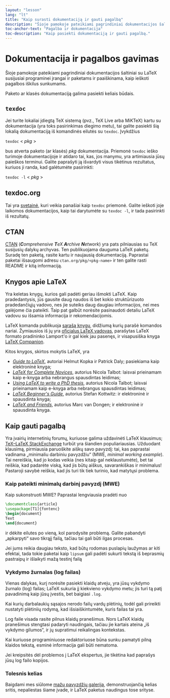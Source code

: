 ```yaml
---
layout: "lesson"
lang: "lt"
title: "Kaip surasti dokumentaciją ir gauti pagalbą"
description: "Šioje pamokoje pateikiami pagrindiniai dokumentacijos šaltiniai su LaTeX susijusiai programinei įrangai ir paketams ir paaiškinama, kaip ieškoti pagalbos iškilus sunkumams."
toc-anchor-text: "Pagalba ir dokumentacija"
toc-description: "Kaip pasiekti dokumentaciją ir gauti pagalbą."
---
```


# Dokumentacija ir pagalbos gavimas

<span
  class="summary">Šioje pamokoje pateikiami pagrindiniai dokumentacijos šaltiniai su LaTeX susijusiai programinei įrangai ir paketams ir paaiškinama, kaip ieškoti pagalbos iškilus sunkumams.</span>

Paketo ar klasės dokumentaciją galima pasiekti keliais būdais.


## `texdoc`

Jei turite lokaliai įdiegtą TeX sistemą (pvz., TeX Live arba MiKTeX) kartu su
dokumentacija (yra toks pasirinkimas diegimo metu), tai galite pasiekti šią
lokalią dokumentaciją iš komandinės eilutės su `texdoc`. Įvykdžius

`texdoc` < _pkg_ >

bus atverta paketo (ar klasės) _pkg_ dokumentacija.  Priemonė `texdoc` ieško
turimoje dokumentacijoje ir atidaro tai, kas, jos manymu, yra artimiausia
jūsų paieškos terminui.  Galite paprašyti ją išvardyti visus tikėtinus
rezultatus, kuriuos ji randa, kad galėtumėte pasirinkti:

`texdoc -l` < _pkg_ >


## texdoc.org

Tai yra [svetainė](https://texdoc.org/), kuri veikia panašiai kaip `texdoc`
priemonė.  Galite ieškoti joje laikomos dokumentacijos, kaip tai darytumėte
su `texdoc -l`, ir tada pasirinkti iš rezultatų.


## CTAN

[CTAN](https://www.ctan.org) (_**C**omprehensive **T**eX **A**rchive
**N**etwork_) yra pats pilniausias su TeX susijusių dalykų archyvas. Ten
publikuojama dauguma LaTeX paketų.  Suradę ten paketą, rasite kartu ir
naujausią dokumentaciją.  Paprastai paketai išsaugomi adresu
`ctan.org/pkg/<pkg-name>` ir ten galite rasti README ir kitą informaciją.


## Knygos apie LaTeX

Yra keletas knygų, kurios gali padėti geriau išmokti LaTeX.  Kaip
pradedantysis, jūs gausite daug naudos iš bet kokio struktūrizuoto
pradedančiųjų vadovo, nes jie suteiks daug daugiau informacijos, nei mes
galėjome čia pateikti.  Taip pat galbūt norėsite pasinaudoti detaliu LaTeX
vadovu su išsamia informacija ir rekomendacijomis.

LaTeX komanda publikuoja [sąrašą
knygų](https://www.latex-project.org/help/books/), didžiumą kurių parašė
komandos nariai.  Žymiausios iš jų yra [oficialus LaTeX
vadovas](https://www.informit.com/store/latex-a-document-preparation-system-9780201529838),
parašytas LaTeX formato pradininko Lamport'o ir gal kiek jau pasenęs, ir
visapusiška knyga [LaTeX Companion](https://www.informit.com/store/latex-companion-9780201362992).

Kitos knygos, skirtos mokytis LaTeX, yra

- [_Guide to LaTeX_](https://www.informit.com/store/guide-to-latex-9780132651714),
  autoriai Helmut Kopka ir Patrick Daly; pasiekiama kaip elektroninė knyga;
- [_LaTeX for Complete Novices_](https://www.dickimaw-books.com/latex/novices/),
  autorius Nicola Talbot: laisvai prieinamam kaip e-knyga arba nebrangus
  spausdintas leidimas;
- [_Using LaTeX to write a PhD thesis_](https://www.dickimaw-books.com/latex/thesis/),
  autorius Nicola Talbot; laisvai prieinamam kaip e-knyga arba nebrangus
  spausdintas leidimas;
- [_LaTeX Beginner's Guide_](https://www.packtpub.com/gb/hardware-and-creative/latex-beginners-guide),
  autorius Stefan Kottwitz: ir elektroninė ir spausdinta knyga;
- [_LaTeX and Friends_](https://www.springer.com/gp/book/9783642238154),
  autorius Marc van Dongen; ir elektroninė ir spausdinta knyga.


## Kaip gauti pagalbą

Yra įvairių internetinių forumų, kuriuose galima uždavinėti LaTeX klausimus;
[TeX&ndash;LaTeX StackExchange](https://tex.stackexchange.com) turbūt yra
šiandien populiariausias.  Užduodant klausimą, pirmiausia paruoškite aiškų
savo pavyzdį: tai, kas paprastai vadinama „minimaliu darbiniu pavyzdžiu“
(MWE, _minimal working example_).  Tai nereiškia, kad jo kodas veikia (nes
kitaip gal neklaustumėte), bet tai reiškia, kad padarėte viską, kad jis būtų
aiškus, savarankiškas ir minimalus!  Pastaroji savybė reiškia, kad jis turi
tik tiek turinio, kad matytųsi problema.

### Kaip pateikti minimalų darbinį pavyzdį (MWE)

Kaip sukonstruoti MWE? Paprastai lengviausia pradėti nuo

```latex
\documentclass{article}
\usepackage[T1]{fontenc}
\begin{document}
Text
\end{document}
```

ir dėkite eilutes po vieną, kol parodysite problemą.  Galite pabandyti
„apkarpyti“ savo tikrąjį failą, tačiau tai gali būti ilgas procesas.

<p class="hint">Jei jums reikia daugiau teksto, kad būtų rodomas puslapių laužymas ar kiti efektai, tada tokie paketai kaip <code>lipsum</code> gali padėti sukurti tekstą iš beprasmių pastraipų ir išlaikyti mažą testinį failą</p>


### Vykdymo žurnalas (log failas)

Vienas dalykas, kurį norėsite pasiekti klaidų atveju, yra jūsų vykdymo
žurnalo (log) failas; LaTeX sukuria jį kiekvieno vykdymo metu; jis turi tą
patį pavadinimą kaip jūsų įvestis, bet baigiasi `.log`.

<p class="hint">Kai kurių darbalaukių sąsajos nerodo failų vardų plėtinių, todėl gali prireikti nustatyti plėtiniių rodymą, kad išsiaiškintumėte, kuris failas tai yra.</p>

Log faile visada rasite pilnus klaidų pranešimus.  Nors LaTeX klaidų
pranešimus stengtasi padaryti naudingais, tačiau jie kartais ateina „iš
vykdymo gilumos“, ir jų supratimui reikalingas kontekstas.

<p class="hint">Kai kuriuose programiniuose redaktoriuose būna sunku pamatyti pilną klaidos tekstą, esminė informacija gali būti nematoma.</p>

Jei kreipsitės dėl problemos į LaTeX ekspertus, jie tikėtina kad paprašys
jūsų log failo kopijos.

### Tolesnis kelias

Baigdami mes siūlome [mažų pavyzdžių galeriją](./extra-01), demonstruojančią
kelias sritis, nepaliestas šiame įvade, ir LaTeX paketus naudingus tose srityse.
